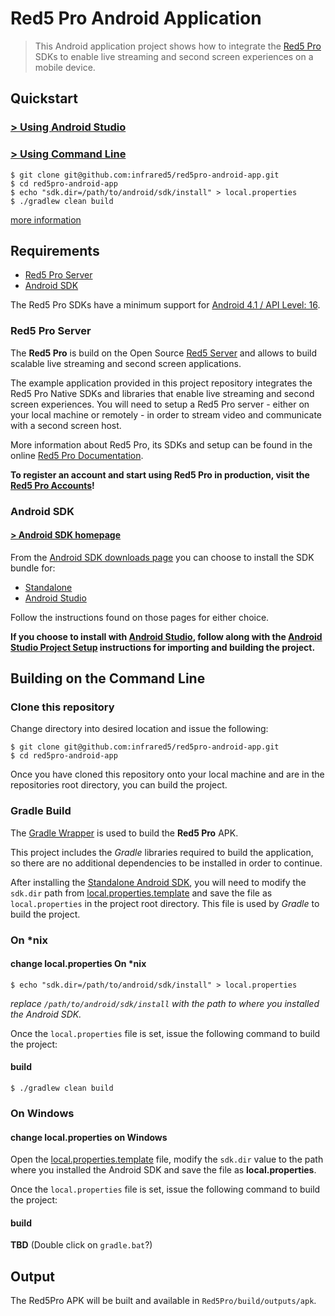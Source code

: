 Red5 Pro Android Application
===

> This Android application project shows how to integrate the [Red5 Pro](http://red5pro.com) SDKs to enable live streaming and second screen experiences on a mobile device.

Quickstart
---

### [&gt; Using Android Studio](SETUP-ANDROID-STUDIO.md)

### [&gt; Using Command Line](#building-on-the-command-line)

```
$ git clone git@github.com:infrared5/red5pro-android-app.git
$ cd red5pro-android-app
$ echo "sdk.dir=/path/to/android/sdk/install" > local.properties
$ ./gradlew clean build
```

[more information](#building-on-the-command-line)

Requirements
---

* [Red5 Pro Server](http://red5pro.com)
* [Android SDK](#android-sdk)

The Red5 Pro SDKs have a minimum support for [Android 4.1 / API Level: 16](http://developer.android.com/about/versions/android-4.1.html).

### Red5 Pro Server
The __Red5 Pro__ is build on the Open Source [Red5 Server](https://github.com/Red5/red5-server) and allows to build scalable live streaming and second screen applications.

The example application provided in this project repository integrates the Red5 Pro Native SDKs  and libraries that enable live streaming and second screen experiences. You will need to setup a Red5 Pro server - either on your local machine or remotely - in order to stream video and communicate with a second screen host.

More information about Red5 Pro, its SDKs and setup can be found in the online [Red5 Pro Documentation](http://red5pro.com/docs/).

**To register an account and start using Red5 Pro in production, visit the [Red5 Pro Accounts](https://account.red5pro.com/register)!**

### Android SDK

#### [&gt; Android SDK homepage](http://developer.android.com/sdk/index.html)

From the [Android SDK downloads page](http://developer.android.com/sdk/installing/index.html) you can choose to  install the SDK bundle for:

* [Standalone](http://developer.android.com/sdk/installing/index.html?pkg=tools)
* [Android Studio](http://developer.android.com/sdk/installing/index.html?pkg=studio)

Follow the instructions found on those pages for either choice.

**If you choose to install with [Android Studio](http://developer.android.com/sdk/index.html), follow along with the [Android Studio Project Setup](SETUP-ANDROID-STUDIO.md) instructions for importing and building the project.**

Building on the Command Line
---

### Clone this repository

Change directory into desired location and issue the following:

```
$ git clone git@github.com:infrared5/red5pro-android-app.git
$ cd red5pro-android-app
```

Once you have cloned this repository onto your local machine and are in the repositories root directory, you can build the project.

### Gradle Build

The [Gradle Wrapper](https://gradle.org/docs/current/userguide/gradle_wrapper.html) is used to build the **Red5 Pro** APK.

This project includes the *Gradle* libraries required to build the application, so there are no additional dependencies to be installed in order to continue.

After installing the [Standalone Android SDK](http://developer.android.com/sdk/installing/index.html?pkg=tools), you will need to modify the `sdk.dir` path from [local.properties.template](local.properties.template) and save the file as `local.properties` in the project root directory. This file is used by *Gradle* to build the project.

### On &#42;nix

#### change local.properties On &#42;nix
```
$ echo "sdk.dir=/path/to/android/sdk/install" > local.properties
```

_replace `/path/to/android/sdk/install` with the path to where you installed the Android SDK._

Once the `local.properties` file is set, issue the following command to build the project:

#### build
```
$ ./gradlew clean build
```

### On Windows

#### change local.properties on Windows
Open the [local.properties.template](local.properties.template) file, modify the `sdk.dir` value to the path where you installed the Android SDK and save the file as __local.properties__.

Once the `local.properties` file is set, issue the following command to build the project:

#### build
**TBD** (Double click on `gradle.bat`?)

Output
---
The Red5Pro APK will be built and available in `Red5Pro/build/outputs/apk`.

